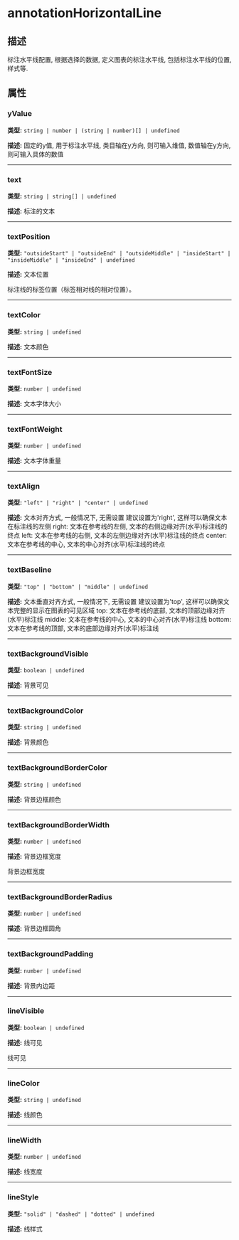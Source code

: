 # annotationHorizontalLine
## 描述
标注水平线配置, 根据选择的数据, 定义图表的标注水平线, 包括标注水平线的位置, 样式等.


## 属性

### yValue

**类型:** `string | number | (string | number)[] | undefined`

**描述:**
固定的y值, 用于标注水平线, 类目轴在y方向, 则可输入维值, 数值轴在y方向, 则可输入具体的数值

---

### text

**类型:** `string | string[] | undefined`

**描述:**
标注的文本

---

### textPosition

**类型:** `"outsideStart" | "outsideEnd" | "outsideMiddle" | "insideStart" | "insideMiddle" | "insideEnd" | undefined`

**描述:**
文本位置

标注线的标签位置（标签相对线的相对位置）。

---

### textColor

**类型:** `string | undefined`

**描述:**
文本颜色

---

### textFontSize

**类型:** `number | undefined`

**描述:**
文本字体大小

---

### textFontWeight

**类型:** `number | undefined`

**描述:**
文本字体重量

---

### textAlign

**类型:** `"left" | "right" | "center" | undefined`

**描述:**
文本对齐方式, 一般情况下, 无需设置
建议设置为'right', 这样可以确保文本在标注线的左侧
right: 文本在参考线的左侧, 文本的右侧边缘对齐(水平)标注线的终点
left: 文本在参考线的右侧, 文本的左侧边缘对齐(水平)标注线的终点
center: 文本在参考线的中心, 文本的中心对齐(水平)标注线的终点

---

### textBaseline

**类型:** `"top" | "bottom" | "middle" | undefined`

**描述:**
文本垂直对齐方式, 一般情况下, 无需设置
建议设置为'top', 这样可以确保文本完整的显示在图表的可见区域
top: 文本在参考线的底部, 文本的顶部边缘对齐(水平)标注线
middle: 文本在参考线的中心, 文本的中心对齐(水平)标注线
bottom: 文本在参考线的顶部, 文本的底部边缘对齐(水平)标注线

---

### textBackgroundVisible

**类型:** `boolean | undefined`

**描述:**
背景可见

---

### textBackgroundColor

**类型:** `string | undefined`

**描述:**
背景颜色

---

### textBackgroundBorderColor

**类型:** `string | undefined`

**描述:**
背景边框颜色

---

### textBackgroundBorderWidth

**类型:** `number | undefined`

**描述:**
背景边框宽度

背景边框宽度

---

### textBackgroundBorderRadius

**类型:** `number | undefined`

**描述:**
背景边框圆角

---

### textBackgroundPadding

**类型:** `number | undefined`

**描述:**
背景内边距

---

### lineVisible

**类型:** `boolean | undefined`

**描述:**
线可见

线可见

---

### lineColor

**类型:** `string | undefined`

**描述:**
线颜色

---

### lineWidth

**类型:** `number | undefined`

**描述:**
线宽度

---

### lineStyle

**类型:** `"solid" | "dashed" | "dotted" | undefined`

**描述:**
线样式